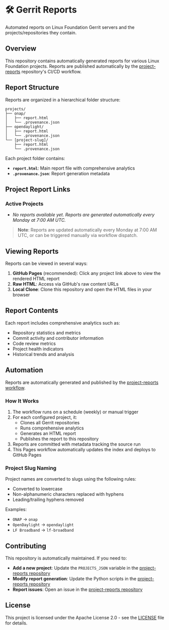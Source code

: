 <!--
# SPDX-License-Identifier: Apache-2.0
# SPDX-FileCopyrightText: 2025 The Linux Foundation
-->

# 🛠️ Gerrit Reports

Automated reports on Linux Foundation Gerrit servers and the
projects/repositories they contain.

## Overview

This repository contains automatically generated reports for various
Linux Foundation projects. Reports are published automatically by the
[project-reports](https://github.com/modeseven-lfit/project-reports)
repository's CI/CD workflow.

## Report Structure

Reports are organized in a hierarchical folder structure:

```
projects/
├── onap/
│   ├── report.html
│   └── .provenance.json
├── opendaylight/
│   ├── report.html
│   └── .provenance.json
└── [project-slug]/
    ├── report.html
    └── .provenance.json
```

Each project folder contains:
- **`report.html`**: Main report file with comprehensive analytics
- **`.provenance.json`**: Report generation metadata

## Project Report Links

### Active Projects

- *No reports available yet. Reports are generated automatically every Monday at 7:00 AM UTC.*

> **Note**: Reports are updated automatically every Monday at 7:00 AM UTC, or can be triggered manually via workflow dispatch.

## Viewing Reports

Reports can be viewed in several ways:

1. **GitHub Pages** (recommended): Click any project link above to view the rendered HTML report
2. **Raw HTML**: Access via GitHub's raw content URLs
3. **Local Clone**: Clone this repository and open the HTML files in your browser

## Report Contents

Each report includes comprehensive analytics such as:

- Repository statistics and metrics
- Commit activity and contributor information
- Code review metrics
- Project health indicators
- Historical trends and analysis

## Automation

Reports are automatically generated and published by the [project-reports workflow](https://github.com/modeseven-lfit/project-reports/blob/main/.github/workflows/reporting.yaml).

### How It Works

1. The workflow runs on a schedule (weekly) or manual trigger
2. For each configured project, it:
   - Clones all Gerrit repositories
   - Runs comprehensive analytics
   - Generates an HTML report
   - Publishes the report to this repository
3. Reports are committed with metadata tracking the source run
4. This Pages workflow automatically updates the index and deploys to GitHub Pages

### Project Slug Naming

Project names are converted to slugs using the following rules:
- Converted to lowercase
- Non-alphanumeric characters replaced with hyphens
- Leading/trailing hyphens removed

Examples:
- `ONAP` → `onap`
- `OpenDaylight` → `opendaylight`
- `LF Broadband` → `lf-broadband`

## Contributing

This repository is automatically maintained. If you need to:

- **Add a new project**: Update the `PROJECTS_JSON` variable in the [project-reports repository](https://github.com/modeseven-lfit/project-reports)
- **Modify report generation**: Update the Python scripts in the [project-reports repository](https://github.com/modeseven-lfit/project-reports)
- **Report issues**: Open an issue in the [project-reports repository](https://github.com/modeseven-lfit/project-reports/issues)

## License

This project is licensed under the Apache License 2.0 - see the [LICENSE](LICENSE) file for details.
